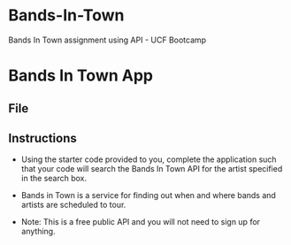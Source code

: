 # Bands-In-Town
Bands In Town assignment using API - UCF Bootcamp

# Bands In Town App

## File

## Instructions

* Using the starter code provided to you, complete the application such that your code will search the Bands In Town API for the artist specified in the search box.

* Bands in Town is a service for finding out when and where bands and artists are scheduled to tour.

* Note: This is a free public API and you will not need to sign up for anything.
